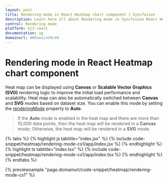 ```yaml
---
layout: post
title: Rendering mode in React Heatmap chart component | Syncfusion
description: Learn here all about Rendering mode in Syncfusion React Heatmap chart component of Syncfusion Essential JS 2 and more.
control: Rendering mode 
platform: ej2-react
documentation: ug
domainurl: ##DomainURL##
---
```


# Rendering mode in React Heatmap chart component

Heat map can be displayed using **Canvas** or **Scalable Vector Graphics (SVG)** rendering logic to improve the initial load performance and scalability. Heat map can also be automatically switched between **Canvas** and **SVG** modes based on dataset size. You can enable this mode by setting the [renderingMode](https://ej2.syncfusion.com/react/documentation/api/heatmap/#renderingmode) property to **Auto**.

> If the **Auto** mode is enabled in the heat map and there are more than 10,000 data points, then the heat map will be rendered in a **Canvas** mode; Otherwise, the heat map will be rendered in a **SVG** mode.

{% tabs %}
{% highlight js tabtitle="index.jsx" %}
{% include code-snippet/heatmap/rendering-mode-cs1/app/index.jsx %}
{% endhighlight %}
{% highlight ts tabtitle="index.tsx" %}
{% include code-snippet/heatmap/rendering-mode-cs1/app/index.tsx %}
{% endhighlight %}
{% endtabs %}

 {% previewsample "page.domainurl/code-snippet/heatmap/rendering-mode-cs1" %}